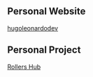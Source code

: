 ## Personal Website

[hugoleonardodev](https://hugoleonardodev.vercel.app/)

## Personal Project

[Rollers Hub](https://www.rollershub.com)